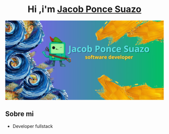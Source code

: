 <div aling="center">
  <h1 align="center"> Hi ,i'm <a href="">Jacob Ponce Suazo </a> </h1>
</div>

<img src="https://github.com/RkzJacob/RkzJacob/blob/main/Jacob%20Ponce%20Suazo.jpg?raw=true">

## Sobre mi
- Developer fullstack

